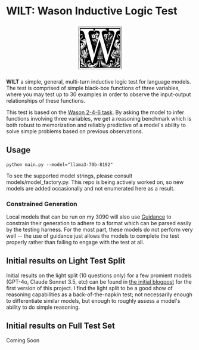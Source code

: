 # WILT: Wason Inductive Logic Test

<p align="center">
    <img src="https://github.com/ambisinister/wilt/blob/main/docs/wilt.png?raw=true" width="128">
</p>

**WILT** a simple, general, multi-turn inductive logic test for language models. The test is comprised of simple black-box functions of three variables, where you may test up to 30 examples in order to observe the input-output relationships of these functions.

This test is based on the [Wason 2-4-6 task](https://journals.sagepub.com/doi/10.1080/17470216008416717). By asking the model to infer functions involving three variables, we get a reasoning benchmark which is both robust to memorization and reliably predictive of a model's ability to solve simple problems based on previous observations. 

## Usage

```
python main.py --model="llama3-70b-8192"
```

To see the supported model strings, please consult models/model_factory.py. This repo is being actively worked on, so new models are added occasionally and not enumerated here as a result.

### Constrained Generation

Local models that can be run on my 3090 will also use [Guidance](https://github.com/guidance-ai/guidance) to constrain their generation to adhere to a format which can be parsed easily by the testing harness. For the most part, these models do not perform very well -- the use of guidance just allows the models to complete the test properly rather than failing to engage with the test at all.

## Initial results on Light Test Split

Initial results on the light split (10 questions only) for a few promient models (GPT-4o, Claude Sonnet 3.5, etc) can be found in [the initial blogpost](https://planetbanatt.net/articles/wason.html) for the first version of this project. I find the light split to be a good show of reasoning capabilities as a back-of-the-napkin test; not necessarily enough to differentiate similar models, but enough to roughly assess a model's ability to do simple reasoning.

## Initial results on Full Test Set

Coming Soon